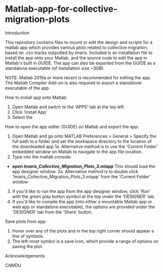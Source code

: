 # Matlab-app-for-collective-migration-plots

Introduction

This repository contains files to mount or edit the design and scripts for a matlab app which provides various plots related to collective migration, based on .csv tracks outputted by imaris. Included is an installation file to install the app onto your Matlab, and the source code to edit the app in Matlab's built in GUIDE. The app can also be exported from the GUIDE as a standalone executable (of installation size ~3GB).

NOTE: Matlab 2019a or more recent is recommended for editing the app. The Matlab Compiler Add-on is also required to export a standalone executable of the app.

How to install app onto Matlab:

1.	Open Matlab and switch to the 'APPS' tab at the top left.
2.	Click 'Install App'
3.	Select the 

How to open the app editer (GUIDE) on Matlab and export the app:
1.	Open Matlab and go onto MATLAB Preferences > General > Specify the full path to a folder and set the workspace directory to the location of the downloaded app
    1a. Alternative method is to use the 'Current Folder' embedded window on Matlab to navigate to the app file location.
2.  Type into the matlab console:
+    ***open Imaris_Collective_Migration_Plots_3.mlapp***
    This should load the app designer window.
    2a. Alternative method is to double click 'Imaris_Collective_Migration_Plots_3.mlapp' from the 'Current Folder' window
3.  If you'd like to run the app from the app designer window, click 'Run' with the green play button symbol at the top under the 'DESIGNER' tab.
4.  If you'd like to compile the app (into either a mountable Matlab app or web app or standalone executable), the options are provided under the 'DESIGNER' tab from the 'Share' button.

Save plots from app:

1. Hover over any of the plots and in the top right corner should appear a line of symbols.
2. The left-most symbol is a save icon, which provide a range of options on saving the plot.

Acknowledgements

CAMDU
